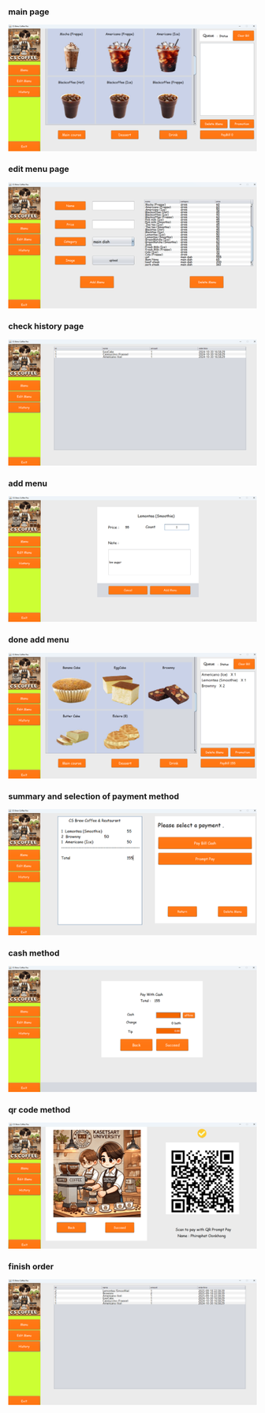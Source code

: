 ### main page

![](src/test/image/main1.png)
### edit menu page

![](src/test/image/edit_menu.png)
### check history page

![](src/test/image/history1.png)
### add menu

![](src/test/image/add_menu.png)
### done add menu

![](src/test/image/main2.png)
### summary and selection of payment method

![](src/test/image/checkbill.png)
### cash method

![](src/test/image/cash.png)
### qr code method

![](src/test/image/card.png)
### finish order

![](src/test/image/history2.png)

